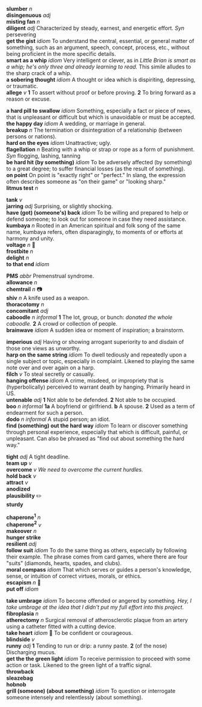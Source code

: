 

__slumber__ _n_  
__disingenuous__ _adj_  
__misting fan__ _n_  
__diligent__ _adj_ Characterized by steady, earnest, and energetic effort. _Syn_ persevering  
__get the gist__ _idiom_ To understand the central, essential, or general matter of something, such as an argument, speech, concept, process, etc., without being proficient in the more specific details.  
__smart as a whip__ _idiom_ Very intelligent or clever, as in _Little Brian is smart as a whip; he's only three and already learning to read._ This simile alludes to the sharp crack of a whip.  
__a sobering thought__ _idiom_ A thought or idea which is dispiriting, depressing, or traumatic.  
__allege__ _v_ __1__ To assert without proof or before proving. __2__ To bring forward as a reason or excuse.  

__a hard pill to swallow__ _idiom_ Something, especially a fact or piece of news, that is unpleasant or difficult but which is unavoidable or must be accepted.  
__the happy day__ _idiom_ A wedding, or marriage in general.  
__breakup__ _n_ The termination or disintegration of a relationship (between persons or nations).  
__hard on the eyes__ _idiom_ Unattractive; ugly.  
__flagellation__ _n_ Beating with a whip or strap or rope as a form of punishment. _Syn_ flogging, lashing, tanning  
__be hard hit (by something)__ _idiom_ To be adversely affected (by something) to a great degree; to suffer financial losses (as the result of something).  
__on point__ On point is "exactly right" or "perfect." In slang, the expression often describes someone as "on their game" or "looking sharp."  
__litmus test__ _n_  

__tank__ _v_  
__jarring__ _adj_ Surprising, or slightly shocking.  
__have (got) (someone's) back__ _idiom_ To be willing and prepared to help or defend someone; to look out for someone in case they need assistance.  
__kumbaya__ _n_ Rooted in an American spiritual and folk song of the same name, kumbaya refers, often disparagingly, to moments of or efforts at harmony and unity.  
__voltage__ _n_ :mega:  
__frostbite__ _n_  
__delight__ _n_  
__to that end__ _idiom_  

__PMS__ _abbr_ Premenstrual syndrome.  
__allowance__ _n_  
__chemtrail__ _n_ :camera:  
__shiv__ _n_ A knife used as a weapon.  
__thoracotomy__ _n_  
__concomitant__ _adj_  
__caboodle__ _n_ _informal_ __1__ The lot, group, or bunch: _donated the whole caboodle._ __2__ A crowd or collection of people.  
__brainwave__ _idiom_ A sudden idea or moment of inspiration; a brainstorm.  

__imperious__ _adj_ Having or showing arrogant superiority to and disdain of those one views as unworthy.  
__harp on the same string__ _idiom_ To dwell tediously and repeatedly upon a single subject or topic, especially in complaint. Likened to playing the same note over and over again on a harp.  
__filch__ _v_ To steal secretly or casually.  
__hanging offense__ _idiom_ A crime, misdeed, or impropriety that is (hyperbolically) perceived to warrant death by hanging. Primarily heard in US.  
__untenable__ _adj_ __1__ Not able to be defended. __2__ Not able to be occupied.  
__boo__ _n_ _informal_ __1a__ A boyfriend or girlfriend. __b__ A spouse. __2__ Used as a term of endearment for such a person.  
__dodo__ _n_ _informal_ A stupid person; an idiot.  
__find (something) out the hard way__ _idiom_ To learn or discover something through personal experience, especially that which is difficult, painful, or unpleasant. Can also be phrased as "find out about something the hard way."  

__tight__ _adj_ A tight deadline.  
__team up__ _v_  
__overcome__ _v_ _We need to overcome the current hurdles._  
__hold back__ _v_  
__attract__ _v_  
__anodized__  
__plausibility__ :pencil2:  
__sturdy__  

__chaperone<sup>1</sup>__ _n_  
__chaperone<sup>2</sup>__ _v_  
__makeover__ _n_  
__hunger strike__  
__resilient__ _adj_  
__follow suit__ _idiom_ To do the same thing as others, especially by following their example. The phrase comes from card games, where there are four "suits" (diamonds, hearts, spades, and clubs).  
__moral compass__ _idiom_ That which serves or guides a person's knowledge, sense, or intuition of correct virtues, morals, or ethics.  
__escapism__ _n_ :mega:  
__put off__ _idiom_  

__take umbrage__ _idiom_ To become offended or angered by something. _Hey, I take umbrage at the idea that I didn't put my full effort into this project._  
__fibroplasia__ _n_  
__atherectomy__ _n_  Surgical removal of atherosclerotic plaque from an artery using a catheter fitted with a cutting device.  
__take heart__ _idiom_ :dart: To be confident or courageous.  
__blindside__ _v_  
__runny__ _adj_ __1__ Tending to run or drip: a runny paste. __2__ (of the nose) Discharging mucus.  
__get the the green light__ _idiom_ To receive permission to proceed with some action or task. Likened to the green light of a traffic signal.  
__throwback__  
__sleazebag__  
__hobnob__  
__grill (someone) (about something)__ _idiom_ To question or interrogate someone intensely and relentlessly (about something).  
